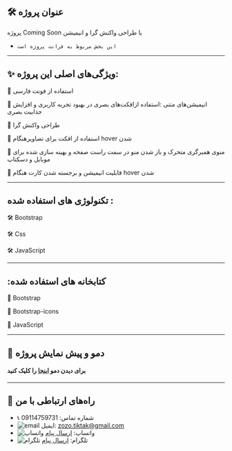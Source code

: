 ##  🛠️   عنوان پروژه     

پروژه Coming Soon با طراحی واکنش گرا و انیمیشن

- `این بخش مربوط به فرانت پروژه است
`

---




## ✨  ویژگی‌های اصلی این پروژه: 

🔸 استفاده از فونت فارسی

🔸   انیمیشن‌های متنی :استفاده ازافکت‌های بصری در بهبود تجربه کاربری و افزایش جذابیت بصری 

🔸 طراحی واکنش گرا    

🔸  استفاده از افکت برای تصاویرهنگام hover شدن   

🔸 منوی همبرگری متحرک و باز شدن منو در سمت راست صفحه و بهینه سازی شده برای موبایل و دسکتاپ

🔸 قابلیت انیمیشن و برجسته شدن کارت هنگام hover شدن 


---

## تکنولوژی های استفاده شده :


🛠️ Bootstrap

🛠️ Css

🛠️ JavaScript

---

## :کتابخانه های استفاده شده


📘 Bootstrap

📘 Bootstrap-icons

📘 JavaScript 


---

## 📸 دمو و پیش نمایش پروژه
#### برای دیدن دمو [اینجا]() را کلیک کنید

---


## 📢 راه‌های ارتباطی با من

- 📞 شماره تماس: 09114759731
- ![email](https://img.icons8.com/?size=20&id=P7UIlhbpWzZm&format=png&color=000000) ایمیل: zozo.tiktak@gmail.com
- ![واتساپ](https://img.icons8.com/color/24/whatsapp--v1.png) واتساپ:  [ارسال پیام](https://wa.me/989114759731)
- ![تلگرام](https://img.icons8.com/?size=25&id=EWzVSK2hyV9H&format=png&color=000000) تلگرام: [ارسال پیام](https://t.me/ZohreZamany)




